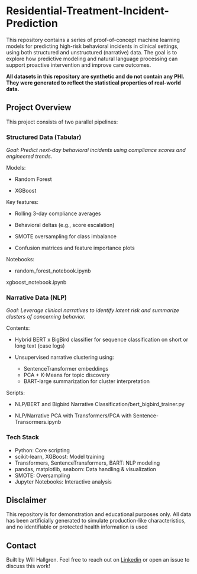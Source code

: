 # Residential-Treatment-Incident-Prediction

This repository contains a series of proof-of-concept machine learning models for predicting high-risk behavioral incidents in clinical settings, using both structured and unstructured (narrative) data. The goal is to explore how predictive modeling and natural language processing can support proactive intervention and improve care outcomes.

**All datasets in this repository are synthetic and do not contain any PHI. They were generated to reflect the statistical properties of real-world data.**

## Project Overview

This project consists of two parallel pipelines:

### Structured Data (Tabular)

*Goal: Predict next-day behavioral incidents using compliance scores and engineered trends.*

Models:

- Random Forest

- XGBoost


Key features:

- Rolling 3-day compliance averages

- Behavioral deltas (e.g., score escalation)

- SMOTE oversampling for class imbalance

- Confusion matrices and feature importance plots


Notebooks:

- random_forest_notebook.ipynb

xgboost_notebook.ipynb

### Narrative Data (NLP)

*Goal: Leverage clinical narratives to identify latent risk and summarize clusters of concerning behavior.*

Contents:

- Hybrid BERT x BigBird classifier for sequence classification on short or long text (case logs)

- Unsupervised narrative clustering using:
    - SentenceTransformer embeddings
    - PCA + K-Means for topic discovery
    - BART-large summarization for cluster interpretation

Scripts:

- NLP/BERT and Bigbird Narrative Classification/bert_bigbird_trainer.py

- NLP/Narrative PCA with Transformers/PCA with Sentence-Transormers.ipynb

### Tech Stack
- Python: Core scripting
- scikit-learn, XGBoost: Model training
- Transformers, SentenceTransformers, BART: NLP modeling
- pandas, matplotlib, seaborn: Data handling & visualization
- SMOTE: Oversampling
- Jupyter Notebooks: Interactive analysis

## Disclaimer
This repository is for demonstration and educational purposes only. All data has been artificially generated to simulate production-like characteristics, and no identifiable or protected health information is used

## Contact
Built by Will Hallgren.  Feel free to reach out on [Linkedin](https://www.linkedin.com/in/william-hallgren/) or open an issue to discuss this work!